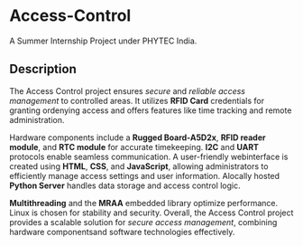 # Access-Control
A Summer Internship Project under PHYTEC India.

## Description
The Access Control project ensures *secure* and *reliable* *access management* to controlled areas. It utilizes **RFID Card** credentials for granting ordenying access and offers features like time tracking and remote administration.

Hardware components include a **Rugged Board-A5D2x**, **RFID reader module**, and **RTC module** for accurate timekeeping. **I2C** and **UART** protocols enable seamless communication. A user-friendly webinterface is created using **HTML**, **CSS**, and **JavaScript**, allowing administrators to efficiently manage access settings and user information. Alocally hosted **Python Server** handles data storage and access control logic.

**Multithreading** and the **MRAA** embedded library optimize performance. Linux is chosen for stability and security. Overall, the Access Control project provides a scalable solution for *secure access management*, combining hardware componentsand software technologies effectively.
